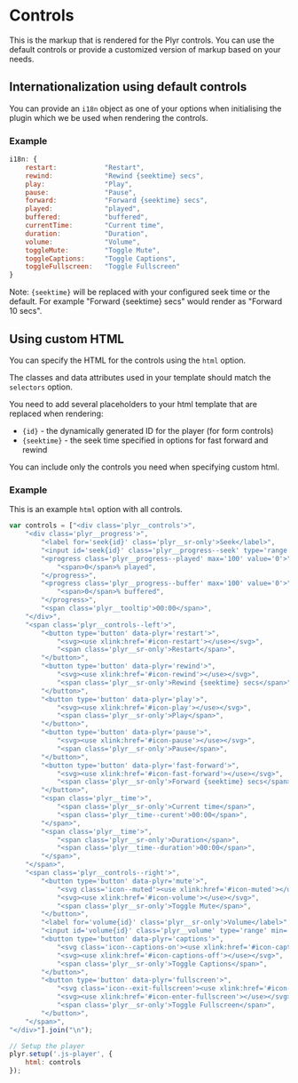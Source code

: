 # Controls

This is the markup that is rendered for the Plyr controls. You can use the default controls or provide a customized version of markup based on your needs.

## Internationalization using default controls

You can provide an `i18n` object as one of your options when initialising the plugin which we be used when rendering the controls.

### Example

```javascript
i18n: {
    restart:            "Restart",
    rewind:             "Rewind {seektime} secs",
    play:               "Play",
    pause:              "Pause",
    forward:            "Forward {seektime} secs",
    played:             "played",
    buffered:           "buffered",
    currentTime:        "Current time",
    duration:           "Duration",
    volume:             "Volume",
    toggleMute:         "Toggle Mute",
    toggleCaptions:     "Toggle Captions",
    toggleFullscreen:   "Toggle Fullscreen"
}
```

Note: `{seektime}` will be replaced with your configured seek time or the default. For example "Forward {seektime} secs" would render as "Forward 10 secs".

## Using custom HTML

You can specify the HTML for the controls using the `html` option.

The classes and data attributes used in your template should match the `selectors` option.

You need to add several placeholders to your html template that are replaced when rendering:

- `{id}` - the dynamically generated ID for the player (for form controls)
- `{seektime}` - the seek time specified in options for fast forward and rewind

You can include only the controls you need when specifying custom html.

### Example

This is an example `html` option with all controls.

```javascript
var controls = ["<div class='plyr__controls'>",
    "<div class='plyr__progress'>",
        "<label for='seek{id}' class='plyr__sr-only'>Seek</label>",
        "<input id='seek{id}' class='plyr__progress--seek' type='range' min='0' max='100' step='0.1' value='0' data-plyr='seek'>",
        "<progress class='plyr__progress--played' max='100' value='0'>",
            "<span>0</span>% played",
        "</progress>",
        "<progress class='plyr__progress--buffer' max='100' value='0'>",
            "<span>0</span>% buffered",
        "</progress>",
        "<span class='plyr__tooltip'>00:00</span>",
    "</div>",
    "<span class='plyr__controls--left'>",
        "<button type='button' data-plyr='restart'>",
            "<svg><use xlink:href='#icon-restart'></use></svg>",
            "<span class='plyr__sr-only'>Restart</span>",
        "</button>",
        "<button type='button' data-plyr='rewind'>",
            "<svg><use xlink:href='#icon-rewind'></use></svg>",
            "<span class='plyr__sr-only'>Rewind {seektime} secs</span>",
        "</button>",
        "<button type='button' data-plyr='play'>",
            "<svg><use xlink:href='#icon-play'></use></svg>",
            "<span class='plyr__sr-only'>Play</span>",
        "</button>",
        "<button type='button' data-plyr='pause'>",
            "<svg><use xlink:href='#icon-pause'></use></svg>",
            "<span class='plyr__sr-only'>Pause</span>",
        "</button>",
        "<button type='button' data-plyr='fast-forward'>",
            "<svg><use xlink:href='#icon-fast-forward'></use></svg>",
            "<span class='plyr__sr-only'>Forward {seektime} secs</span>",
        "</button>",
        "<span class='plyr__time'>",
            "<span class='plyr__sr-only'>Current time</span>",
            "<span class='plyr__time--curent'>00:00</span>",
        "</span>",
        "<span class='plyr__time'>",
            "<span class='plyr__sr-only'>Duration</span>",
            "<span class='plyr__time--duration'>00:00</span>",
        "</span>",
    "</span>",
    "<span class='plyr__controls--right'>",
        "<button type='button' data-plyr='mute'>",
            "<svg class='icon--muted'><use xlink:href='#icon-muted'></use></svg>",
            "<svg><use xlink:href='#icon-volume'></use></svg>",
            "<span class='plyr__sr-only'>Toggle Mute</span>",
        "</button>",
        "<label for='volume{id}' class='plyr__sr-only'>Volume</label>",
        "<input id='volume{id}' class='plyr__volume' type='range' min='0' max='10' value='5' data-plyr='volume'>",
        "<button type='button' data-plyr='captions'>",
            "<svg class='icon--captions-on'><use xlink:href='#icon-captions-on'></use></svg>",
            "<svg><use xlink:href='#icon-captions-off'></use></svg>",
            "<span class='plyr__sr-only'>Toggle Captions</span>",
        "</button>",
        "<button type='button' data-plyr='fullscreen'>",
            "<svg class='icon--exit-fullscreen'><use xlink:href='#icon-exit-fullscreen'></use></svg>",
            "<svg><use xlink:href='#icon-enter-fullscreen'></use></svg>",
            "<span class='plyr__sr-only'>Toggle Fullscreen</span>",
        "</button>",
    "</span>",
"</div>"].join("\n");

// Setup the player
plyr.setup('.js-player', {
    html: controls
});
```
